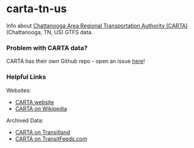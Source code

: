 # carta-tn-us

Info about [Chattanooga Area Regional Transportation Authority (CARTA)](https://www.gocarta.org/) (Chattanooga, TN, US) GTFS data.

### Problem with CARTA data?

CARTA has their own Github repo - open an issue [here](https://github.com/gocarta/gtfs)!

### Helpful Links

Websites:
* [CARTA website](https://www.gocarta.org/)
* [CARTA on Wikipedia](https://en.m.wikipedia.org/wiki/Chattanooga_Area_Regional_Transportation_Authority)

Archived Data:
* [CARTA on Transitland](https://transit.land/feed-registry/operators/o-dn5r-carta)
* [CARTA on TransitFeeds.com](http://transitfeeds.com/p/chattanooga-area-regional-transportation-authority)
